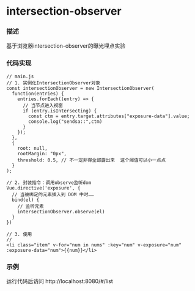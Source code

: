 # intersection-observer

### 描述
基于浏览器intersection-observer的曝光埋点实验

### 代码实现
```
// main.js
// 1. 实例化IntersectionObserver对象
const intersectionObserver = new IntersectionObserver(
  function(entries) {
    entries.forEach((entry) => {
      // 当节点进入视窗
      if (entry.isIntersecting) {
        const ctm = entry.target.attributes["exposure-data"].value;
        console.log("sendsa::",ctm)
      }
    });
  },
  {
    root: null,
    rootMargin: "0px",
    threshold: 0.5, // 不一定非得全部露出来  这个阈值可以小一点点
  }
);

// 2. 封装指令：调用observe监听dom
Vue.directive('exposure', {
  // 当被绑定的元素插入到 DOM 中时……
  bind(el) {
    // 监听元素
    intersectionObserver.observe(el)
  }
})

// 3. 使用
// 
<li class="item" v-for="num in nums" :key="num" v-exposure="num" :exposure-data="num">{{num}}</li>

```
### 示例
运行代码后访问 http://localhost:8080/#/list
